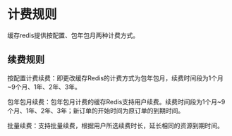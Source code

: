 # 计费规则

缓存redis提供按配置、包年包月两种计费方式。

## 续费规则

按配置计费续费：即更改缓存Redis的计费方式为包年包月，续费时间段为1个月~9个月、1年、2年、3年。

包年包月续费：包年包月计费的缓存Redis支持用户续费。续费时间段为1个月~9个月、1年、2年、3年；新订单的开始时间为原订单的到期时间。

批量续费：支持批量续费，根据用户所选续费时长，延长相同的资源到期时间。
